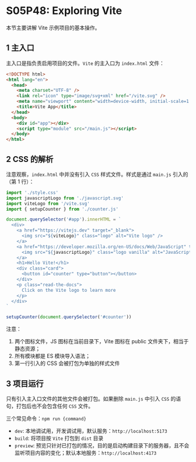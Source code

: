 # S05P48: Exploring Vite



本节主要讲解 Vite 示例项目的基本操作。

## 1 主入口

主入口是指负责启用项目的文件。`Vite` 的主入口为 `index.html` 文件：

```html
<!DOCTYPE html>
<html lang="en">
  <head>
    <meta charset="UTF-8" />
    <link rel="icon" type="image/svg+xml" href="/vite.svg" />
    <meta name="viewport" content="width=device-width, initial-scale=1.0" />
    <title>Vite App</title>
  </head>
  <body>
    <div id="app"></div>
    <script type="module" src="/main.js"></script>
  </body>
</html>
```



## 2 CSS 的解析

注意观察，`index.html` 中并没有引入 `CSS` 样式文件。样式是通过 `main.js` 引入的（第 1 行）：

```js
import './style.css'
import javascriptLogo from './javascript.svg'
import viteLogo from '/vite.svg'
import { setupCounter } from './counter.js'

document.querySelector('#app').innerHTML = `
  <div>
    <a href="https://vitejs.dev" target="_blank">
      <img src="${viteLogo}" class="logo" alt="Vite logo" />
    </a>
    <a href="https://developer.mozilla.org/en-US/docs/Web/JavaScript" target="_blank">
      <img src="${javascriptLogo}" class="logo vanilla" alt="JavaScript logo" />
    </a>
    <h1>Hello Vite!</h1>
    <div class="card">
      <button id="counter" type="button"></button>
    </div>
    <p class="read-the-docs">
      Click on the Vite logo to learn more
    </p>
  </div>
`

setupCounter(document.querySelector('#counter'))
```

注意：

1. 两个图标文件，JS 图标在当前目录下，Vite 图标在 public 文件夹下，相当于静态资源；
2. 所有模块都是 ES 模块导入语法；
3. 第一行引入的 CSS 会被打包为单独的样式文件



## 3 项目运行

只有引入主入口文件的其他文件会被打包。如果删除 `main.js` 中引入 `CSS` 的语句，打包后也不会包含任何 `CSS` 文件。

三个常见命令：`npm run {command}`

- `dev`: 本地调试用，开发调试用，默认服务：`http://localhost:5173`
- `build`: 将项目按 `Vite` 打包到 `dist` 目录
- `preview`: 预览只针对已打包的情况，目的是启动构建目录下的服务器，且不会监听项目内容的变化；默认本地服务：`http://localhost:4173`

